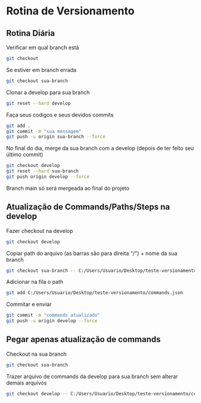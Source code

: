 # Rotina de Versionamento

## Rotina Diária

Verificar em qual branch está

```bash
git checkout
```

Se estiver em branch errada

```bash
git checkout sua-branch
```

Clonar a develop para sua branch

```bash
git reset --hard develop
```

Faça seus codigos e seus devidos commits

```bash
git add .
git commit -m "sua mensagem"
git push -u origin sua-branch --force
```

No final do dia, merge da sua branch com a develop (depois de ter feito seu último commit)

```bash
git checkout develop
git reset --hard sua-branch
git push origin develop --force
```

Branch main só será mergeada ao final do projeto


## Atualização de Commands/Paths/Steps na develop

Fazer checkout na develop

```bash
git checkout develop
```

Copiar path do arquivo (as barras são para direita "/") + nome da sua branch

```bash
git checkout sua-branch -- C:/Users/Usuario/Desktop/teste-versionamento/commands.json
```

Adicionar na fila o path

```bash
git add C:/Users/Usuario/Desktop/teste-versionamento/commands.json
```

Commitar e enviar

```bash
git commit -m "commands atualizado"
git push -u origin develop --force
```

## Pegar apenas atualização de commands

Checkout na sua branch

```bash
git checkout sua-branch
```

Trazer arquivo de commands da develop para sua branch sem alterar demais arquivos

```bash
git checkout develop -- C:/Users/Usuario/Desktop/teste-versionamento/commands.json
```